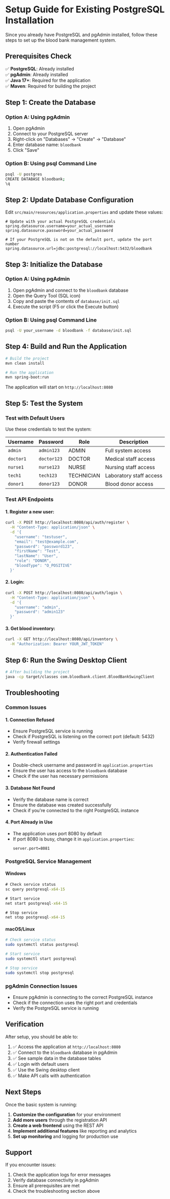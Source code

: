 # Setup Guide for Existing PostgreSQL Installation

Since you already have PostgreSQL and pgAdmin installed, follow these steps to set up the blood bank management system.

## Prerequisites Check

✅ **PostgreSQL**: Already installed  
✅ **pgAdmin**: Already installed  
✅ **Java 17+**: Required for the application  
✅ **Maven**: Required for building the project  

## Step 1: Create the Database

### Option A: Using pgAdmin
1. Open pgAdmin
2. Connect to your PostgreSQL server
3. Right-click on "Databases" → "Create" → "Database"
4. Enter database name: `bloodbank`
5. Click "Save"

### Option B: Using psql Command Line
```bash
psql -U postgres
CREATE DATABASE bloodbank;
\q
```

## Step 2: Update Database Configuration

Edit `src/main/resources/application.properties` and update these values:

```properties
# Update with your actual PostgreSQL credentials
spring.datasource.username=your_actual_username
spring.datasource.password=your_actual_password

# If your PostgreSQL is not on the default port, update the port number
spring.datasource.url=jdbc:postgresql://localhost:5432/bloodbank
```

## Step 3: Initialize the Database

### Option A: Using pgAdmin
1. Open pgAdmin and connect to the `bloodbank` database
2. Open the Query Tool (SQL icon)
3. Copy and paste the contents of `database/init.sql`
4. Execute the script (F5 or click the Execute button)

### Option B: Using psql Command Line
```bash
psql -U your_username -d bloodbank -f database/init.sql
```

## Step 4: Build and Run the Application

```bash
# Build the project
mvn clean install

# Run the application
mvn spring-boot:run
```

The application will start on `http://localhost:8080`

## Step 5: Test the System

### Test with Default Users
Use these credentials to test the system:

| Username | Password | Role | Description |
|----------|----------|------|-------------|
| `admin` | `admin123` | ADMIN | Full system access |
| `doctor1` | `doctor123` | DOCTOR | Medical staff access |
| `nurse1` | `nurse123` | NURSE | Nursing staff access |
| `tech1` | `tech123` | TECHNICIAN | Laboratory staff access |
| `donor1` | `donor123` | DONOR | Blood donor access |

### Test API Endpoints

#### 1. Register a new user:
```bash
curl -X POST http://localhost:8080/api/auth/register \
  -H "Content-Type: application/json" \
  -d '{
    "username": "testuser",
    "email": "test@example.com",
    "password": "password123",
    "firstName": "Test",
    "lastName": "User",
    "role": "DONOR",
    "bloodType": "O_POSITIVE"
  }'
```

#### 2. Login:
```bash
curl -X POST http://localhost:8080/api/auth/login \
  -H "Content-Type: application/json" \
  -d '{
    "username": "admin",
    "password": "admin123"
  }'
```

#### 3. Get blood inventory:
```bash
curl -X GET http://localhost:8080/api/inventory \
  -H "Authorization: Bearer YOUR_JWT_TOKEN"
```

## Step 6: Run the Swing Desktop Client

```bash
# After building the project
java -cp target/classes com.bloodbank.client.BloodBankSwingClient
```

## Troubleshooting

### Common Issues

#### 1. Connection Refused
- Ensure PostgreSQL service is running
- Check if PostgreSQL is listening on the correct port (default: 5432)
- Verify firewall settings

#### 2. Authentication Failed
- Double-check username and password in `application.properties`
- Ensure the user has access to the `bloodbank` database
- Check if the user has necessary permissions

#### 3. Database Not Found
- Verify the database name is correct
- Ensure the database was created successfully
- Check if you're connected to the right PostgreSQL instance

#### 4. Port Already in Use
- The application uses port 8080 by default
- If port 8080 is busy, change it in `application.properties`:
  ```properties
  server.port=8081
  ```

### PostgreSQL Service Management

#### Windows
```cmd
# Check service status
sc query postgresql-x64-15

# Start service
net start postgresql-x64-15

# Stop service
net stop postgresql-x64-15
```

#### macOS/Linux
```bash
# Check service status
sudo systemctl status postgresql

# Start service
sudo systemctl start postgresql

# Stop service
sudo systemctl stop postgresql
```

### pgAdmin Connection Issues
- Ensure pgAdmin is connecting to the correct PostgreSQL instance
- Check if the connection uses the right port and credentials
- Verify the PostgreSQL service is running

## Verification

After setup, you should be able to:

1. ✅ Access the application at `http://localhost:8080`
2. ✅ Connect to the `bloodbank` database in pgAdmin
3. ✅ See sample data in the database tables
4. ✅ Login with default users
5. ✅ Use the Swing desktop client
6. ✅ Make API calls with authentication

## Next Steps

Once the basic system is running:

1. **Customize the configuration** for your environment
2. **Add more users** through the registration API
3. **Create a web frontend** using the REST API
4. **Implement additional features** like reporting and analytics
5. **Set up monitoring** and logging for production use

## Support

If you encounter issues:
1. Check the application logs for error messages
2. Verify database connectivity in pgAdmin
3. Ensure all prerequisites are met
4. Check the troubleshooting section above

